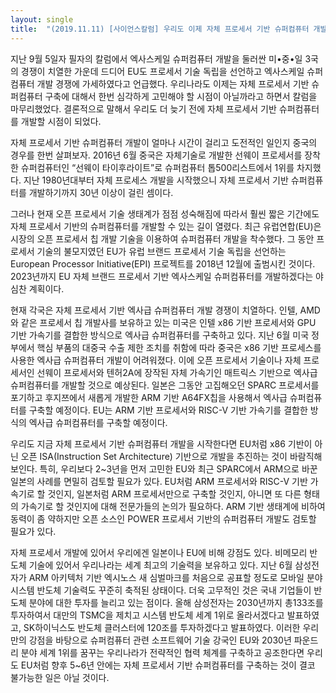 ```yaml
---
layout: single
title:  "(2019.11.11) [사이언스칼럼] 우리도 이제 자체 프로세서 기반 슈퍼컴퓨터 개발에 뛰어들 때다"
---
```


지난 9월 5일자 필자의 칼럼에서 엑사스케일 슈퍼컴퓨터 개발을 둘러싼 미•중•일 3국의 경쟁이 치열한 가운데 드디어 EU도 프로세서 기술 독립을 선언하고 엑사스케일 슈퍼컴퓨터 개발 경쟁에 가세하였다고 언급했다. 우리나라도 이제는 자체 프로세서 기반 슈퍼컴퓨터 구축에 대해서 한번 심각하게 고민해야 할 시점이 아닐까라고 하면서 칼럼을 마무리했었다. 결론적으로 말해서 우리도 더 늦기 전에 자체 프로세서 기반 슈퍼컴퓨터를 개발할 시점이 되었다.

자체 프로세서 기반 슈퍼컴퓨터 개발이 얼마나 시간이 걸리고 도전적인 일인지 중국의 경우를 한번 살펴보자. 2016년 6월 중국은 자체기술로 개발한 선웨이 프로세서를 장착한 슈퍼컴퓨터인 “선웨이 타이후라이트”로 슈퍼컴퓨터 톱500리스트에서 1위를 차지했다. 지난 1980년대부터 자체 프로세스 개발을 시작했으니 자체 프로세서 기반 슈퍼컴퓨터를 개발하기까지 30년 이상이 걸린 셈이다.

그러나 현재 오픈 프로세서 기술 생태계가 점점 성숙해짐에 따라서 훨씬 짧은 기간에도 자체 프로세서 기반의 슈퍼컴퓨터를 개발할 수 있는 길이 열렸다. 최근 유럽연합(EU)은 시장의 오픈 프로세서 칩 개발 기술을 이용하여 슈퍼컴퓨터 개발을 착수했다. 그 동안 프로세서 기술의 불모지였던 EU가 유럽 브랜드 프로세서 기술 독립을 선언하는 European Processor Initiative(EPI) 프로젝트를 2018년 12월에 출범시킨 것이다. 2023년까지 EU 자체 브랜드 프로세서 기반 엑사스케일 슈퍼컴퓨터를 개발하겠다는 야심찬 계획이다.

현재 각국은 자체 프로세서 기반 엑사급 슈퍼컴퓨터 개발 경쟁이 치열하다. 인텔, AMD와 같은 프로세서 칩 개발사를 보유하고 있는 미국은 인텔 x86 기반 프로세서와 GPU 기반 가속기를 결합한 방식으로 엑사급 슈퍼컴퓨터를 구축하고 있다. 지난 6월 미국 정부에서 핵심 부품의 대중국 수출 제한 조치를 취함에 따라 중국은 x86 기반 프로세스를 사용한 엑사급 슈퍼컴퓨터 개발이 어려워졌다. 이에 오픈 프로세서 기술이나 자체 프로세서인 선웨이 프로세서와 텐허2A에 장작된 자체 가속기인 매트릭스 기반으로 엑사급 슈퍼컴퓨터를 개발할 것으로 예상된다. 일본은 그동안 고집해오던 SPARC 프로세서를 포기하고 후지쯔에서 새롭게 개발한 ARM 기반 A64FX칩을 사용해서 엑사급 슈퍼컴퓨터를 구축할 예정이다. EU는 ARM 기반 프로세서와 RISC-V 기반 가속기를 결합한 방식의 엑사급 슈퍼컴퓨터를 구축할 예정이다.

우리도 지금 자체 프로세서 기반 슈퍼컴퓨터 개발을 시작한다면 EU처럼 x86 기반이 아닌 오픈 ISA(Instruction Set Architecture) 기반으로 개발을 추진하는 것이 바람직해 보인다. 특히, 우리보다 2~3년을 먼저 고민한 EU와 최근 SPARC에서 ARM으로 바꾼 일본의 사례를 면밀히 검토할 필요가 있다. EU처럼 ARM 프로세서와 RISC-V 기반 가속기로 할 것인지, 일본처럼 ARM 프로세서만으로 구축할 것인지, 아니면 또 다른 형태의 가속기로 할 것인지에 대해 전문가들의 논의가 필요하다. ARM 기반 생태계에 비하여 동력이 좀 약하지만 오픈 소스인 POWER 프로세서 기반의 슈퍼컴퓨터 개발도 검토할 필요가 있다.

자체 프로세서 개발에 있어서 우리에겐 일본이나 EU에 비해 강점도 있다. 비메모리 반도체 기술에 있어서 우리나라는 세계 최고의 기술력을 보유하고 있다. 지난 6월 삼성전자가 ARM 아키텍처 기반 엑시노스 새 심벌마크를 처음으로 공표할 정도로 모바일 분야 시스템 반도체 기술력도 꾸준히 축적된 상태이다. 더욱 고무적인 것은 국내 기업들이 반도체 분야에 대한 투자를 늘리고 있는 점이다. 올해 삼성전자는 2030년까지 총133조를 투자하여서 대만의 TSMC을 제치고 시스템 반도체 세계 1위로 올라서겠다고 발표하였고, SK하이닉스도 반도체 클러스터에 120조를 투자하겠다고 발표하였다. 이러한 우리만의 강점을 바탕으로 슈퍼컴퓨터 관련 소프트웨어 기술 강국인 EU와 2030년 파운드리 분야 세계 1위를 꿈꾸는 우리나라가 전략적인 협력 체계를 구축하고 공조한다면 우리도 EU처럼 향후 5~6년 안에는 자체 프로세서 기반 슈퍼컴퓨터를 구축하는 것이 결코 불가능한 일은 아닐 것이다.
